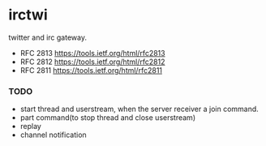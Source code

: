 irctwi
========

twitter and irc gateway.

- RFC 2813
https://tools.ietf.org/html/rfc2813
- RFC 2812
https://tools.ietf.org/html/rfc2812
- RFC 2811
https://tools.ietf.org/html/rfc2811


### TODO
- start thread and userstream, when the server receiver a join command.
- part command(to stop thread and close userstream)
- replay
- channel notification

